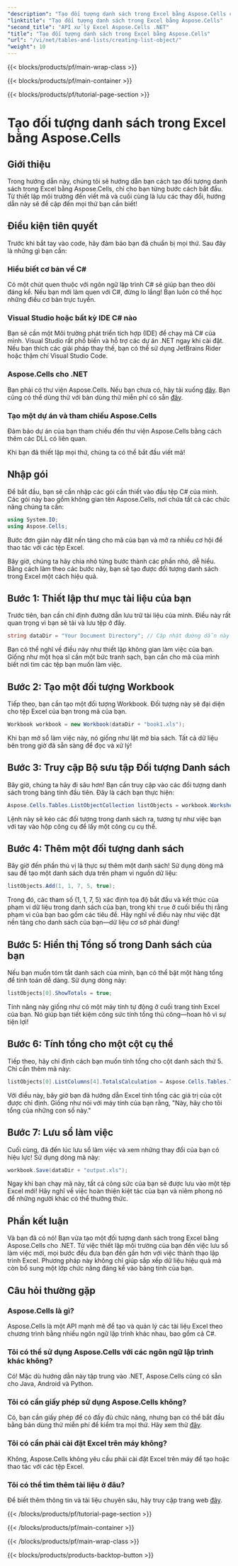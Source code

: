 ```yaml
---
"description": "Tạo đối tượng danh sách trong Excel bằng Aspose.Cells cho .NET với hướng dẫn chi tiết này. Làm chủ việc quản lý dữ liệu và tính toán dễ dàng."
"linktitle": "Tạo đối tượng danh sách trong Excel bằng Aspose.Cells"
"second_title": "API xử lý Excel Aspose.Cells .NET"
"title": "Tạo đối tượng danh sách trong Excel bằng Aspose.Cells"
"url": "/vi/net/tables-and-lists/creating-list-object/"
"weight": 10
---
```


{{< blocks/products/pf/main-wrap-class >}}

{{< blocks/products/pf/main-container >}}

{{< blocks/products/pf/tutorial-page-section >}}

# Tạo đối tượng danh sách trong Excel bằng Aspose.Cells

## Giới thiệu

Trong hướng dẫn này, chúng tôi sẽ hướng dẫn bạn cách tạo đối tượng danh sách trong Excel bằng Aspose.Cells, chỉ cho bạn từng bước cách bắt đầu. Từ thiết lập môi trường đến viết mã và cuối cùng là lưu các thay đổi, hướng dẫn này sẽ đề cập đến mọi thứ bạn cần biết!

## Điều kiện tiên quyết

Trước khi bắt tay vào code, hãy đảm bảo bạn đã chuẩn bị mọi thứ. Sau đây là những gì bạn cần:

### Hiểu biết cơ bản về C#
Có một chút quen thuộc với ngôn ngữ lập trình C# sẽ giúp bạn theo dõi đáng kể. Nếu bạn mới làm quen với C#, đừng lo lắng! Bạn luôn có thể học những điều cơ bản trực tuyến.

### Visual Studio hoặc bất kỳ IDE C# nào
Bạn sẽ cần một Môi trường phát triển tích hợp (IDE) để chạy mã C# của mình. Visual Studio rất phổ biến và hỗ trợ các dự án .NET ngay khi cài đặt. Nếu bạn thích các giải pháp thay thế, bạn có thể sử dụng JetBrains Rider hoặc thậm chí Visual Studio Code.

### Aspose.Cells cho .NET
Bạn phải có thư viện Aspose.Cells. Nếu bạn chưa có, hãy tải xuống [đây](https://releases.aspose.com/cells/net/). Bạn cũng có thể dùng thử với bản dùng thử miễn phí có sẵn [đây](https://releases.aspose.com/).

### Tạo một dự án và tham chiếu Aspose.Cells
Đảm bảo dự án của bạn tham chiếu đến thư viện Aspose.Cells bằng cách thêm các DLL có liên quan.

Khi bạn đã thiết lập mọi thứ, chúng ta có thể bắt đầu viết mã!

## Nhập gói

Để bắt đầu, bạn sẽ cần nhập các gói cần thiết vào đầu tệp C# của mình. Các gói này bao gồm không gian tên Aspose.Cells, nơi chứa tất cả các chức năng chúng ta cần:

```csharp
using System.IO;
using Aspose.Cells;
```

Bước đơn giản này đặt nền tảng cho mã của bạn và mở ra nhiều cơ hội để thao tác với các tệp Excel.

Bây giờ, chúng ta hãy chia nhỏ từng bước thành các phần nhỏ, dễ hiểu. Bằng cách làm theo các bước này, bạn sẽ tạo được đối tượng danh sách trong Excel một cách hiệu quả.

## Bước 1: Thiết lập thư mục tài liệu của bạn

Trước tiên, bạn cần chỉ định đường dẫn lưu trữ tài liệu của mình. Điều này rất quan trọng vì bạn sẽ tải và lưu tệp ở đây. 

```csharp
string dataDir = "Your Document Directory"; // Cập nhật đường dẫn này!
```

Bạn có thể nghĩ về điều này như thiết lập không gian làm việc của bạn. Giống như một họa sĩ cần một bức tranh sạch, bạn cần cho mã của mình biết nơi tìm các tệp bạn muốn làm việc.

## Bước 2: Tạo một đối tượng Workbook

Tiếp theo, bạn cần tạo một đối tượng Workbook. Đối tượng này sẽ đại diện cho tệp Excel của bạn trong mã của bạn. 

```csharp
Workbook workbook = new Workbook(dataDir + "book1.xls");
```

Khi bạn mở sổ làm việc này, nó giống như lật mở bìa sách. Tất cả dữ liệu bên trong giờ đã sẵn sàng để đọc và xử lý!

## Bước 3: Truy cập Bộ sưu tập Đối tượng Danh sách

Bây giờ, chúng ta hãy đi sâu hơn! Bạn cần truy cập vào các đối tượng danh sách trong bảng tính đầu tiên. Đây là cách bạn thực hiện:

```csharp
Aspose.Cells.Tables.ListObjectCollection listObjects = workbook.Worksheets[0].ListObjects;
```

Lệnh này sẽ kéo các đối tượng trong danh sách ra, tương tự như việc bạn với tay vào hộp công cụ để lấy một công cụ cụ thể. 

## Bước 4: Thêm một đối tượng danh sách

Bây giờ đến phần thú vị là thực sự thêm một danh sách! Sử dụng dòng mã sau để tạo một danh sách dựa trên phạm vi nguồn dữ liệu:

```csharp
listObjects.Add(1, 1, 7, 5, true);
```

Trong đó, các tham số (1, 1, 7, 5) xác định tọa độ bắt đầu và kết thúc của phạm vi dữ liệu trong danh sách của bạn, trong khi `true` ở cuối biểu thị rằng phạm vi của bạn bao gồm các tiêu đề. Hãy nghĩ về điều này như việc đặt nền tảng cho danh sách của bạn—dữ liệu cơ sở phải đúng!

## Bước 5: Hiển thị Tổng số trong Danh sách của bạn

Nếu bạn muốn tóm tắt danh sách của mình, bạn có thể bật một hàng tổng để tính toán dễ dàng. Sử dụng dòng này:

```csharp
listObjects[0].ShowTotals = true;
```

Tính năng này giống như có một máy tính tự động ở cuối trang tính Excel của bạn. Nó giúp bạn tiết kiệm công sức tính tổng thủ công—hoan hô vì sự tiện lợi!

## Bước 6: Tính tổng cho một cột cụ thể

Tiếp theo, hãy chỉ định cách bạn muốn tính tổng cho cột danh sách thứ 5. Chỉ cần thêm mã này:

```csharp
listObjects[0].ListColumns[4].TotalsCalculation = Aspose.Cells.Tables.TotalsCalculation.Sum; 
```

Với điều này, bây giờ bạn đã hướng dẫn Excel tính tổng các giá trị của cột được chỉ định. Giống như nói với máy tính của bạn rằng, "Này, hãy cho tôi tổng của những con số này."

## Bước 7: Lưu sổ làm việc

Cuối cùng, đã đến lúc lưu sổ làm việc và xem những thay đổi của bạn có hiệu lực! Sử dụng dòng mã này:

```csharp
workbook.Save(dataDir + "output.xls");
```

Ngay khi bạn chạy mã này, tất cả công sức của bạn sẽ được lưu vào một tệp Excel mới! Hãy nghĩ về việc hoàn thiện kiệt tác của bạn và niêm phong nó để những người khác có thể thưởng thức.

## Phần kết luận

Và bạn đã có nó! Bạn vừa tạo một đối tượng danh sách trong Excel bằng Aspose.Cells cho .NET. Từ việc thiết lập môi trường của bạn đến việc lưu sổ làm việc mới, mọi bước đều đưa bạn đến gần hơn với việc thành thạo lập trình Excel. Phương pháp này không chỉ giúp sắp xếp dữ liệu hiệu quả mà còn bổ sung một lớp chức năng đáng kể vào bảng tính của bạn.

## Câu hỏi thường gặp

### Aspose.Cells là gì?  
Aspose.Cells là một API mạnh mẽ để tạo và quản lý các tài liệu Excel theo chương trình bằng nhiều ngôn ngữ lập trình khác nhau, bao gồm cả C#.

### Tôi có thể sử dụng Aspose.Cells với các ngôn ngữ lập trình khác không?  
Có! Mặc dù hướng dẫn này tập trung vào .NET, Aspose.Cells cũng có sẵn cho Java, Android và Python.

### Tôi có cần giấy phép sử dụng Aspose.Cells không?  
Có, bạn cần giấy phép để có đầy đủ chức năng, nhưng bạn có thể bắt đầu bằng bản dùng thử miễn phí để kiểm tra mọi thứ. Hãy xem thử [đây](https://releases.aspose.com/).

### Tôi có cần phải cài đặt Excel trên máy không?  
Không, Aspose.Cells không yêu cầu phải cài đặt Excel trên máy để tạo hoặc thao tác với các tệp Excel.

### Tôi có thể tìm thêm tài liệu ở đâu?  
Để biết thêm thông tin và tài liệu chuyên sâu, hãy truy cập trang web [đây](https://reference.aspose.com/cells/net/).

{{< /blocks/products/pf/tutorial-page-section >}}

{{< /blocks/products/pf/main-container >}}

{{< /blocks/products/pf/main-wrap-class >}}

{{< blocks/products/products-backtop-button >}}